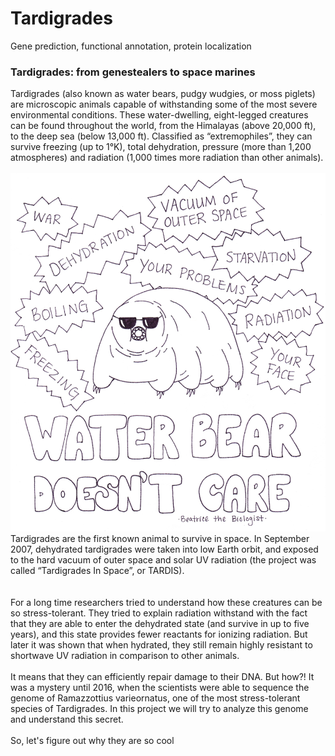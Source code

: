 # Tardigrades
Gene prediction, functional annotation, protein localization

### Tardigrades: from genestealers to space marines 
Tardigrades (also known as water bears, pudgy wudgies, or moss piglets) are microscopic animals capable of withstanding some of the most severe environmental conditions. These water-dwelling, eight-legged creatures can be found throughout the world, from the Himalayas (above 20,000 ft), to the deep sea (below 13,000 ft). Classified as “extremophiles”, they can survive freezing (up to 1°K), total dehydration, pressure (more than 1,200 atmospheres) and radiation (1,000 times more radiation than other animals).<br>  
![no_care](./images/no_care.png "no_care") <br>
Tardigrades are the first known animal to survive in space. In September 2007, dehydrated tardigrades were taken into low Earth orbit, and exposed to the hard vacuum of outer space and solar UV radiation (the project was called “Tardigrades In Space”, or TARDIS).<br>
<br>  
For a long time researchers tried to understand how these creatures can be so stress-tolerant. They tried to explain radiation withstand with the fact that they are able to enter the dehydrated state (and survive in up to five years), and this state provides fewer reactants for ionizing radiation. But later it was shown that when hydrated, they still remain highly resistant to shortwave UV radiation in comparison to other animals.<br>
<br> 
It means that they can efficiently repair damage to their DNA. But how?! It was a mystery until 2016, when the scientists were able to sequence the genome of Ramazzottius varieornatus, one of the most stress-tolerant species of Tardigrades. In this project we will try to analyze this genome and understand this secret.<br>
<br>
So, let's figure out why they are so cool
